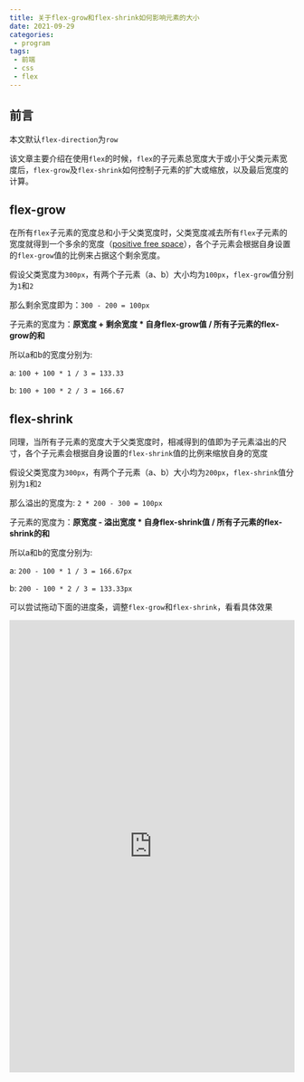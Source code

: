 ```yaml
---
title: 关于flex-grow和flex-shrink如何影响元素的大小
date: 2021-09-29
categories:
 - program
tags:
 - 前端
 - css
 - flex
---
```


## 前言

本文默认`flex-direction`为`row`

该文章主要介绍在使用`flex`的时候，`flex`的子元素总宽度大于或小于父类元素宽度后，`flex-grow`及`flex-shrink`如何控制子元素的扩大或缩放，以及最后宽度的计算。

## flex-grow

在所有`flex`子元素的宽度总和小于父类宽度时，父类宽度减去所有`flex`子元素的宽度就得到一个多余的宽度（[positive free space](https://developer.mozilla.org/en-US/docs/Web/CSS/CSS_Flexible_Box_Layout/Controlling_Ratios_of_Flex_Items_Along_the_Main_Ax#positive_and_negative_free_space)），各个子元素会根据自身设置的`flex-grow`值的比例来占据这个剩余宽度。

假设父类宽度为`300px`，有两个子元素（a、b）大小均为`100px`，`flex-grow`值分别为`1`和`2`

那么剩余宽度即为：`300 - 200 = 100px`

子元素的宽度为：**原宽度 + 剩余宽度 * 自身flex-grow值 / 所有子元素的flex-grow的和**

所以a和b的宽度分别为:

a: `100 + 100 * 1 / 3 = 133.33`

b: `100 + 100 * 2 / 3 = 166.67`

## flex-shrink

同理，当所有子元素的宽度大于父类宽度时，相减得到的值即为子元素溢出的尺寸，各个子元素会根据自身设置的`flex-shrink`值的比例来缩放自身的宽度

假设父类宽度为`300px`，有两个子元素（a、b）大小均为`200px`，`flex-shrink`值分别为`1`和`2`

那么溢出的宽度为: `2 * 200 - 300 = 100px`

子元素的宽度为：**原宽度 - 溢出宽度 * 自身flex-shrink值 / 所有子元素的flex-shrink的和**

所以a和b的宽度分别为:

a: `200 - 100 * 1 / 3 = 166.67px`

b: `200 - 100 * 2 / 3 = 133.33px`

可以尝试拖动下面的进度条，调整`flex-grow`和`flex-shrink`，看看具体效果

<!-- <iframe src="https://codesandbox.io/embed/xenodochial-feather-seudt?fontsize=14&hidenavigation=1&theme=dark"
  style="width:100%; height:500px; border:0; border-radius: 4px; overflow:hidden;"
  title="xenodochial-feather-seudt"
  allow="accelerometer; ambient-light-sensor; camera; encrypted-media; geolocation; gyroscope; hid; microphone; midi; payment; usb; vr; xr-spatial-tracking"
  sandbox="allow-forms allow-modals allow-popups allow-presentation allow-same-origin allow-scripts"
></iframe> -->

<iframe height="800" style="width: 100%;" scrolling="no" title="flex shrink" src="https://codepen.io/action-hong/embed/gOxOxqQ?default-tab=html%2Cresult" frameborder="no" loading="lazy" allowtransparency="true" allowfullscreen="true">
  See the Pen <a href="https://codepen.io/action-hong/pen/gOxOxqQ">
  flex shrink</a> by action-hong (<a href="https://codepen.io/action-hong">@action-hong</a>)
  on <a href="https://codepen.io">CodePen</a>.
</iframe>